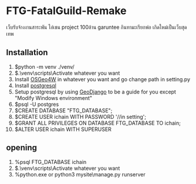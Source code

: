 # FTG-FatalGuild-Remake
เว็บรับจ้างงานสาระพัน ไอ่เชน project 100ล้าน garuntee กินทามะเรียกพ่อ เกิดใหม่เป็นเว็บสุดเทพ

## Installation

1. $python -m venv ./venv/
2. $.\venv\scripts\Activate whatever you want
3. Install [OSGeo4W](https://download.osgeo.org/osgeo4w/v2/osgeo4w-setup.exe) in whatever you want and go change path in setting.py
4. Install [postgresql](https://www.enterprisedb.com/downloads/postgres-postgresql-downloads)
5. Setup postgresql by using [GeoDjango](https://docs.djangoproject.com/en/5.0/ref/contrib/gis/install/#windows) to be a guide for you except "Modify Windows environment"
6. $psql -U postgres
7. $CREATE DATABASE "FTG_DATABASE";
8. $CREATE USER ichain WITH PASSWORD '//in setting';
9. $GRANT ALL PRIVILEGES ON DATABASE FTG_DATABASE  TO ichain;
10. $ALTER USER ichain WITH SUPERUSER

## opening
1. %psql FTG_DATABASE ichain
2. $.\venv\scripts\Activate whatever you want
3. %python.exe or python3 mysite\manage.py runserver

